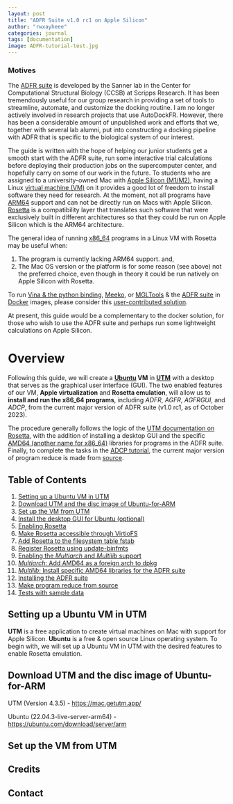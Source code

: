 ```yaml
---
layout: post
title: "ADFR Suite v1.0 rc1 on Apple Silicon"
author: "rwxayheee"
categories: journal
tags: [documentation]
image: ADFR-tutorial-test.jpg
---
```


### Motives

The [ADFR suite](https://ccsb.scripps.edu/adfr/) is developed by the Sanner lab in the Center for Computational Structural Biology (CCSB) at Scripps Research. It has been tremendously useful for our group research in providing a set of tools to streamline, automate, and customize the docking routine. I am no longer actively involved in research projects that use AutoDockFR. However, there has been a considerable amount of unpublished work and efforts that we, together with several lab alumni, put into constructing a docking pipeline with ADFR that is specific to the biological system of our interest. 

The guide is written with the hope of helping our junior students get a smooth start with the ADFR suite, run some interactive trial calculations before deploying their production jobs on the supercomputer center, and hopefully carry on some of our work in the future. To students who are assigned to a university-owned Mac with [Apple Silicon (M1/M2)](https://en.wikipedia.org/wiki/Mac_transition_to_Apple_silicon), having a Linux [virtual machine (VM)](https://en.wikipedia.org/wiki/Virtual_machine) on it provides a good lot of freedom to install software they need for research. At the moment, not all programs have [ARM64](https://en.wikipedia.org/wiki/AArch64) support and can not be directly run on Macs with Apple Silicon. [Rosetta](https://en.wikipedia.org/wiki/Rosetta_(software)) is a compatibility layer that translates such software that were exclusively built in different architectures so that they could be run on Apple Silicon which is the ARM64 architecture. 

The general idea of running [x86_64](https://en.wikipedia.org/wiki/X86-64) programs in a Linux VM with Rosetta may be useful when: 
1. The program is currently lacking ARM64 support. 
and,  
2. The Mac OS version or the platform is for some reason (see above) not the preferred choice, even though in theory it could be run natively on Apple Silicon with Rosetta. 

To run [Vina & the python binding](https://github.com/ccsb-scripps/AutoDock-Vina), [Meeko](https://github.com/forlilab/Meeko), or [MGLTools](https://ccsb.scripps.edu/mgltools/) & the [ADFR suite](https://ccsb.scripps.edu/adfr/) in [Docker](https://docs.docker.com/get-started/overview/) images, please consider this <a href="https://github.com/Metaphorme/AutoDock-Vina-Docker" target="_blank">user-contributed solution</a>. 

At present, this guide would be a complementary to the docker solution, for those who wish to use the ADFR suite and perhaps run some lightweight calculations on Apple Silicon. 

# Overview

Following this guide, we will create a **[Ubuntu](https://en.wikipedia.org/wiki/Ubuntu) VM** in **[UTM](https://mac.getutm.app/)** with a desktop that serves as the graphical user interface (GUI). The two enabled features of our VM, **Apple virtualization** and **Rosetta emulation**, will allow us to **install and run the x86_64 programs**, including *ADFR*, *AGFR*, *AGFRGUI*, and *ADCP*, from the current major version of ADFR suite (v1.0 rc1, as of October 2023). 

The procedure generally follows the logic of the [UTM documentation on Rosetta](https://docs.getutm.app/advanced/rosetta/), with the addition of installing a desktop GUI and the specific [AMD64 (another name for x86_64)](https://en.wikipedia.org/wiki/X86-64) libraries for programs in the ADFR suite. Finally, to complete the tasks in the [ADCP tutorial](https://ccsb.scripps.edu/adcp/tutorial-redocking/), the current major version of program reduce is made from [source](https://github.com/rlabduke/reduce). 

## Table of Contents

1. [Setting up a Ubuntu VM in UTM](#Setting-up-a-Ubuntu-VM-in-UTM)
  1. [Download UTM and the disc image of Ubuntu-for-ARM](#Download-UTM-and-the-disc-image-of-Ubuntu-for-ARM)
  2. [Set up the VM from UTM](#Set-up-the-VM-from-UTM)
  3. [Install the desktop GUI for Ubuntu (optional)](#Install-the-desktop-GUI-for-Ubuntu-(optional))
2. [Enabling Rosetta](#Enabling-Rosetta)
  1. [Make Rosetta accessible through VirtioFS](#Make-Rosetta-accessible-through-VirtioFS)
  2. [Add Rosetta to the filesystem table fstab](#Add-Rosetta-to-the-filesystem-table-fstab)
  3. [Register Rosetta using update-binfmts](#Register-Rosetta-using-update\-binfmts)
3. [Enabling the *Multiarch* and *Multilib* support](#Enabling-the-Multiarch-and-Multilib-support)
  1. [*Multiarch*: Add AMD64 as a foreign arch to dpkg](#Multiarch:-Add-AMD64-as-a-foreign-arch-to-dpkg)
  2. [*Multilib*: Install specific AMD64 libraries for the ADFR suite](#Multiplib:-Install-specific-AMD64-libraries-for-the-ADFR-suite)
4. [Installing the ADFR suite](#Installing-the-ADFR-suite)
  1. [Make program reduce from source](#Make-program-reduce-from-source)
  2. [Tests with sample data](#Tests-with-sample-data)

## Setting up a Ubuntu VM in UTM

**UTM** is a free application to create virtual machines on Mac with support for Apple Silicon. **Ubuntu** is a free & open source Linux operating system. To begin with, we will set up a Ubuntu VM in UTM with the desired features to enable Rosetta emulation. 

## Download UTM and the disc image of Ubuntu-for-ARM

UTM (Version 4.3.5) - <a href="https://mac.getutm.app/" target="_blank">https://mac.getutm.app/</a>

Ubuntu (22.04.3-live-server-arm64) - <a href="https://ubuntu.com/download/server/arm" target="_blank">https://ubuntu.com/download/server/arm</a>

## Set up the VM from UTM

## Credits

## Contact
